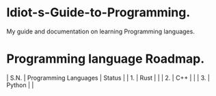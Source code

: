 # Idiot-s-Guide-to-Programming.
My guide and documentation on learning Programming languages.

# Programming language Roadmap.
| S.N. | Programming Languages | Status |
|  1.  | Rust                  |        |
|  2.  | C++                   |        |
|  3.  | Python                |        |   



